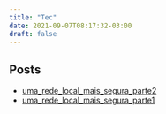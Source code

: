 ```yaml
---
title: "Tec"
date: 2021-09-07T08:17:32-03:00
draft: false
---
```


## Posts


- [uma_rede_local_mais_segura_parte2](/posts/uma_rede_local_mais_segura_parte2/)
- [uma_rede_local_mais_segura_parte1](/posts/uma_rede_local_mais_segura_parte1/)
